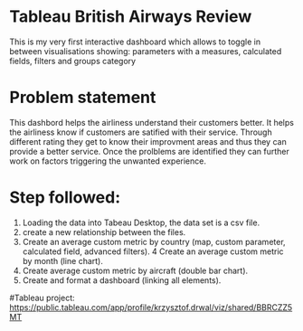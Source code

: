# Tableau British Airways Review 

This is my very first  interactive dashboard which allows to toggle in between visualisations showing: parameters with a measures, calculated fields, filters and groups category 


# Problem statement 

This dashbord helps the airliness understand their customers better. It helps the airliness know if customers are satified with their service. Through different rating they get to know their improvment areas and thus they can provide a better service. Once the prolblems are identified they can further work on factors triggering the unwanted experience. 


# Step followed:
1. Loading the data into Tabeau Desktop, the data set is a csv file. 
2. create a new relationship between the files. 
3. Create an average custom metric by country (map, custom parameter, calculated field, advanced filters).
4 Create an average custom metric by month (line chart).
5. Create average custom metric by aircraft (double bar chart).
6. Create and format a dashboard (linking all elements).

#Tableau project: 
https://public.tableau.com/app/profile/krzysztof.drwal/viz/shared/BBRCZZ5MT

